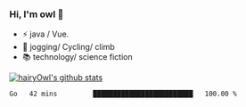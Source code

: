 ### Hi, I'm owl 👋

- ⚡ java / Vue.
- 🏃 jogging/ Cycling/ climb
- 📚 technology/ science fiction

[![hairyOwl's github stats](https://github-readme-stats.vercel.app/api?username=hairyOwl)]()

<!--START_SECTION:waka-->

```txt
Go   42 mins         █████████████████████████   100.00 %
```

<!--END_SECTION:waka-->
